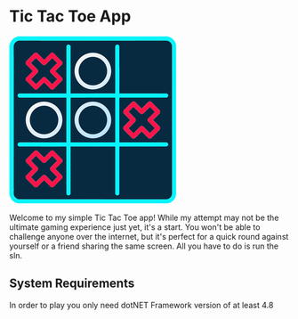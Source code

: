 # Tic Tac Toe App

![TicTacToe](apps.2005.14057826194083709.67242c47-4fd7-4f1a-9dd6-5d93f6cc10df.png)

Welcome to my simple Tic Tac Toe app! While my attempt may not be the ultimate gaming experience just yet, it's a start. You won't be able to challenge anyone over the internet, but it's perfect for a quick round against yourself or a friend sharing the same screen. All you have to do is run the sln.

## System Requirements

In order to play you only need dotNET Framework version of at least 4.8
